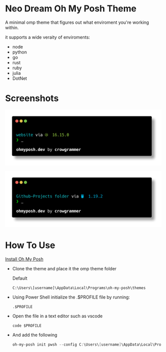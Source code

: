 # Neo Dream Oh My Posh Theme

A minimal omp theme that figures out what enviroment you're working within.

it supports a wide veraity of enviroments:

- node
- python
- go
- rust
- ruby
- julia
- DotNet

# Screenshots

![screenshot node](neo-dream.png)

![screenshot go](neo-dream-go.png)

# How To Use

<a href="https://ohmyposh.dev/docs/installation/windows" target="_blank">Install Oh My Posh</a>

- Clone the theme and place it the omp theme folder

  Default

  ```path
  C:\Users\[username]\AppData\Local\Programs\oh-my-posh\themes
  ```

- Using Power Shell initialize the .$PROFILE file by running:

  ```pws
  .$PROFILE
  ```

- Open the file in a text editor such as vscode
  ```
  code $PROFILE
  ```
- And add the following
  ```ps1
  oh-my-posh init pwsh --config C:\Users\[username]\AppData\Local\Programs\oh-my-posh\themes\neo-dream.omp.json | Invoke-Expression
  ```
